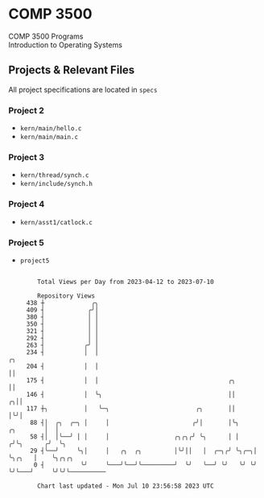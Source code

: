 # COMP 3500
COMP 3500 Programs  
Introduction to Operating Systems  
## Projects & Relevant Files
All project specifications are located in `specs`
### Project 2
- `kern/main/hello.c`
- `kern/main/main.c`
### Project 3
- `kern/thread/synch.c`
- `kern/include/synch.h`
### Project 4
- `kern/asst1/catlock.c`
### Project 5
- `project5`

```

        Total Views per Day from 2023-04-12 to 2023-07-10

        Repository Views
     438 ┼             ╭╮
     409 ┤            ╭╯│
     380 ┤            │ │
     350 ┤            │ │
     321 ┤            │ │
     292 ┤            │ │
     263 ┤           ╭╯ │
     234 ┤           │  │                                                        ╭╮
     204 ┤           │  │                                                        ││
     175 ┤           │  │                                    ╭╮                  ││
     146 ┤           │  ╰╮                                   ││                ╭╮││
     117 ┼╮          │   ╰─╮                        ╭╮       ││                │╰╯│
      88 ┤│  ╭╮  ╭─╮ │     │                       ╭╯│       │╰╮     ╭╮        │  │
      58 ┤│  │╰──╯ │ │     │                  ╭╮╭╮╭╯ ╰╮      │ │    ╭╯╰╮      ╭╯  ╰╮
      29 ┤╰──╯     ╰╮│     │   ╭╮  ╭╮         │╰╯││   │  ╭─╮╭╯ ╰╮╭─╮│  ╰╮╭╮   │    ╰╮╭╮╭╮
       0 ┤          ╰╯     ╰───╯╰──╯╰─────────╯  ╰╯   ╰──╯ ╰╯   ╰╯ ╰╯   ╰╯╰───╯     ╰╯╰╯╰──────────

        Chart last updated - Mon Jul 10 23:56:58 2023 UTC
        
```
